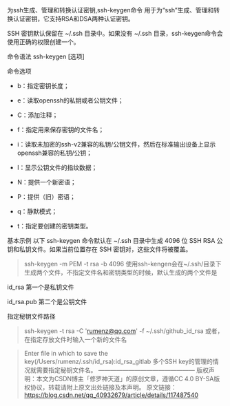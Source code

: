 为ssh生成、管理和转换认证密钥,ssh-keygen命令 用于为“ssh”生成、管理和转换认证密钥，它支持RSA和DSA两种认证密钥。

SSH 密钥默认保留在 ~/.ssh 目录中。如果没有 ~/.ssh 目录，ssh-keygen命令会使用正确的权限创建一个。

命令语法
ssh-keygen [选项]

命令选项
- b：指定密钥长度；

- e：读取openssh的私钥或者公钥文件；

- C：添加注释；

- f：指定用来保存密钥的文件名；

- i：读取未加密的ssh-v2兼容的私钥/公钥文件，然后在标准输出设备上显示openssh兼容的私钥/公钥；

- l：显示公钥文件的指纹数据；

- N：提供一个新密语；

- P：提供（旧）密语；

- q：静默模式；

- t：指定要创建的密钥类型。

基本示例
以下 ssh-keygen 命令默认在 ~/.ssh 目录中生成 4096 位 SSH RSA 公钥和私钥文件。如果当前位置存在 SSH 密钥对，这些文件将被覆盖。

> ssh-keygen -m PEM -t rsa -b 4096
> 使用ssh-kengen会在~/.ssh/目录下生成两个文件，不指定文件名和密钥类型的时候，默认生成的两个文件是

id_rsa 第一个是私钥文件

id_rsa.pub 第二个是公钥文件

指定秘钥文件路径
> ssh-keygen -t rsa -C 'rumenz@qq.com' -f ~/.ssh/github_id_rsa
> 或者，在指定存放文件时输入一个新的文件名

> Enter file in which to save the key(/Users/rumenz/.ssh/id_rsa):id_rsa_gitlab
> 多个SSH key的管理的情况就需要指定秘钥文件名。
> ————————————————
> 版权声明：本文为CSDN博主「修罗神天道」的原创文章，遵循CC 4.0 BY-SA版权协议，转载请附上原文出处链接及本声明。
> 原文链接：https://blog.csdn.net/qq_40932679/article/details/117487540